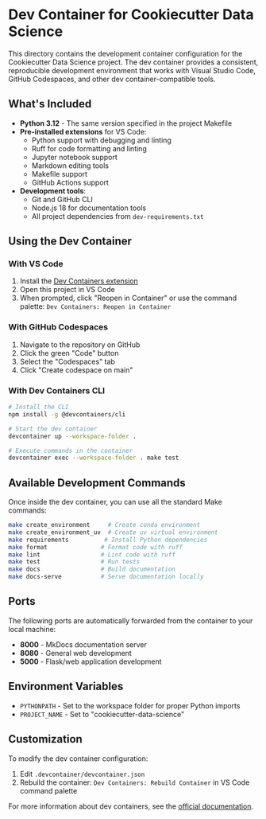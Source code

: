 # Dev Container for Cookiecutter Data Science

This directory contains the development container configuration for the Cookiecutter Data Science project. The dev container provides a consistent, reproducible development environment that works with Visual Studio Code, GitHub Codespaces, and other dev container-compatible tools.

## What's Included

- **Python 3.12** - The same version specified in the project Makefile
- **Pre-installed extensions** for VS Code:
  - Python support with debugging and linting
  - Ruff for code formatting and linting
  - Jupyter notebook support
  - Markdown editing tools
  - Makefile support
  - GitHub Actions support
- **Development tools**:
  - Git and GitHub CLI
  - Node.js 18 for documentation tools
  - All project dependencies from `dev-requirements.txt`

## Using the Dev Container

### With VS Code

1. Install the [Dev Containers extension](https://marketplace.visualstudio.com/items?itemName=ms-vscode-remote.remote-containers)
2. Open this project in VS Code
3. When prompted, click "Reopen in Container" or use the command palette: `Dev Containers: Reopen in Container`

### With GitHub Codespaces

1. Navigate to the repository on GitHub
2. Click the green "Code" button
3. Select the "Codespaces" tab
4. Click "Create codespace on main"

### With Dev Containers CLI

```bash
# Install the CLI
npm install -g @devcontainers/cli

# Start the dev container
devcontainer up --workspace-folder .

# Execute commands in the container
devcontainer exec --workspace-folder . make test
```

## Available Development Commands

Once inside the dev container, you can use all the standard Make commands:

```bash
make create_environment     # Create conda environment
make create_environment_uv  # Create uv virtual environment  
make requirements          # Install Python dependencies
make format               # Format code with ruff
make lint                 # Lint code with ruff
make test                 # Run tests
make docs                 # Build documentation
make docs-serve           # Serve documentation locally
```

## Ports

The following ports are automatically forwarded from the container to your local machine:

- **8000** - MkDocs documentation server
- **8080** - General web development
- **5000** - Flask/web application development

## Environment Variables

- `PYTHONPATH` - Set to the workspace folder for proper Python imports
- `PROJECT_NAME` - Set to "cookiecutter-data-science"

## Customization

To modify the dev container configuration:

1. Edit `.devcontainer/devcontainer.json`
2. Rebuild the container: `Dev Containers: Rebuild Container` in VS Code command palette

For more information about dev containers, see the [official documentation](https://containers.dev/).
